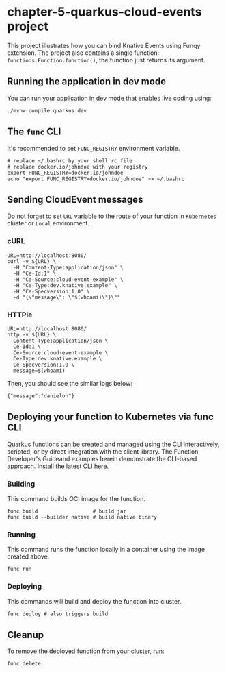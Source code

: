 chapter-5-quarkus-cloud-events project
========================

This project illustrates how you can bind Knative Events using Funqy extension. The project also contains a single function: `functions.Function.function()`, the function just returns its argument.

## Running the application in dev mode

You can run your application in dev mode that enables live coding using:

```shell script
./mvnw compile quarkus:dev
```

## The `func` CLI

It's recommended to set `FUNC_REGISTRY` environment variable.
```shell script
# replace ~/.bashrc by your shell rc file
# replace docker.io/johndoe with your registry
export FUNC_REGISTRY=docker.io/johndoe
echo "export FUNC_REGISTRY=docker.io/johndoe" >> ~/.bashrc 
```

## Sending CloudEvent messages

Do not forget to set `URL` variable to the route of your function in `Kubernetes` cluster or `Local` environment.

### cURL

```shell script
URL=http://localhost:8080/
curl -v ${URL} \
  -H "Content-Type:application/json" \
  -H "Ce-Id:1" \
  -H "Ce-Source:cloud-event-example" \
  -H "Ce-Type:dev.knative.example" \
  -H "Ce-Specversion:1.0" \
  -d "{\"message\": \"$(whoami)\"}\""
```

### HTTPie

```shell script
URL=http://localhost:8080/
http -v ${URL} \
  Content-Type:application/json \
  Ce-Id:1 \
  Ce-Source:cloud-event-example \
  Ce-Type:dev.knative.example \
  Ce-Specversion:1.0 \
  message=$(whoami)
```

Then, you should see the similar logs below:

```
{"message":"danieloh"}
```

## Deploying your function to Kubernetes via func CLI

Quarkus functions can be created and managed using the CLI interactively, scripted, or by direct integration with the client library. The Function Developer's Guideand examples herein demonstrate the CLI-based approach. Install the latest CLI [here](https://github.com/boson-project/func/blob/main/docs/installing_cli.md).

### Building

This command builds OCI image for the function.

```shell script
func build                  # build jar
func build --builder native # build native binary
```

### Running

This command runs the function locally in a container using the image created above.

```shell script
func run
```

### Deploying

This commands will build and deploy the function into cluster.

```shell script
func deploy # also triggers build
```

## Cleanup

To remove the deployed function from your cluster, run:

```shell
func delete
```